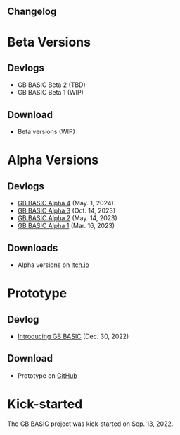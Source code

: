 ## Changelog

<!-- # Releases

## Devlogs

* GB BASIC (TBD)

## Downloads

* Latest (TBD) -->

# Beta Versions

## Devlogs

* GB BASIC Beta 2 (TBD)
* GB BASIC Beta 1 (WIP)

## Download

* Beta versions (WIP)

# Alpha Versions

## Devlogs

* [GB BASIC Alpha 4](https://paladin-t.github.io/articles/gb-basic-alpha-4.html) (May. 1, 2024)
* [GB BASIC Alpha 3](https://paladin-t.github.io/articles/gb-basic-alpha-3.html) (Oct. 14, 2023)
* [GB BASIC Alpha 2](https://paladin-t.github.io/articles/gb-basic-alpha-2.html) (May. 14, 2023)
* [GB BASIC Alpha 1](https://paladin-t.github.io/articles/gb-basic-alpha-1.html) (Mar. 16, 2023)

## Downloads

* Alpha versions on [itch.io](https://tonywang.itch.io/gbbasic-alpha)

# Prototype

## Devlog

* [Introducing GB BASIC](https://paladin-t.github.io/articles/introducing-gb-basic.html) (Dec. 30, 2022)

## Download

* Prototype on [GitHub](https://github.com/gbbasic/prototype)

# Kick-started

The GB BASIC project was kick-started on Sep. 13, 2022.
